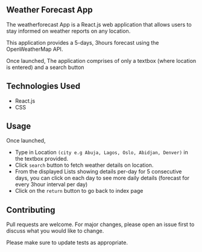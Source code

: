 ## Weather Forecast App
The weatherforecast App is a React.js web application that allows users to stay informed on weather reports on any location. 

This application provides a 5-days, 3hours forecast using the OpenWeatherMap API.

Once launched, The application comprises of only a textbox (where location is entered) and a search button

## Technologies Used
* React.js
* CSS

## Usage
Once launched,
* Type in Location ```(city e.g Abuja, Lagos, Oslo, Abidjan, Denver)``` in the textbox provided.
* Click ```search``` button to fetch weather details on location.
* From the displayed Lists showing details per-day for 5 consecutive days, you can click on each day to see more daily details (forecast for every 3hour interval per day)
* Click on the ```return``` button to go back to index page


## Contributing
Pull requests are welcome. For major changes, please open an issue first to discuss what you would like to change.

Please make sure to update tests as appropriate.
